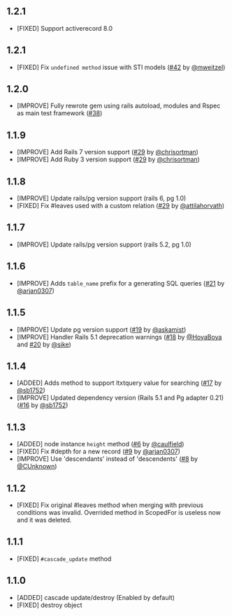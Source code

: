 ## 1.2.1

* [FIXED] Support activerecord 8.0

## 1.2.1

* [FIXED] Fix `undefined method` issue with STI models ([#42](https://github.com/sjke/pg_ltree/pull/42) by [@mweitzel](https://github.com/mweitzel))

## 1.2.0

* [IMPROVE] Fully rewrote gem using rails autoload, modules and Rspec as main test framework ([#38](https://github.com/sjke/pg_ltree/pull/38))

## 1.1.9

* [IMPROVE] Add Rails 7 version support ([#29](https://github.com/sjke/pg_ltree/pull/33) by [@chrisortman](https://github.com/chrisortman))
* [IMPROVE] Add Ruby 3 version support ([#29](https://github.com/sjke/pg_ltree/pull/33) by [@chrisortman](https://github.com/chrisortman))
  
## 1.1.8

* [IMPROVE] Update rails/pg version support (rails 6, pg 1.0)
* [FIXED] Fix #leaves used with a custom relation ([#29](https://github.com/sjke/pg_ltree/pull/29) by [@attilahorvath](https://github.com/attilahorvath))

## 1.1.7

* [IMPROVE] Update rails/pg version support (rails 5.2, pg 1.0)

## 1.1.6

* [IMPROVE] Adds `table_name` prefix for a generating SQL queries ([#21](https://github.com/sjke/pg_ltree/pull/21) by [@arjan0307](https://github.com/arjan0307))

## 1.1.5

* [IMPROVE] Update pg version support ([#19](https://github.com/sjke/pg_ltree/pull/19) by [@askamist](https://github.com/askamist))
* [IMPROVE] Handler Rails 5.1 deprecation warnings ([#18](https://github.com/sjke/pg_ltree/pull/18) by [@HoyaBoya](https://github.com/HoyaBoya) and [#20](https://github.com/sjke/pg_ltree/pull/20) by [@sjke](https://github.com/sjke))

## 1.1.4

* [ADDED] Adds method to support ltxtquery value for searching ([#17](https://github.com/sjke/pg_ltree/pull/17) by [@sb1752](https://github.com/sb1752))
* [IMPROVE] Updated dependency version (Rails 5.1 and Pg adapter 0.21) ([#16](https://github.com/sjke/pg_ltree/pull/16) by [@sb1752](https://github.com/sb1752))

## 1.1.3

* [ADDED] node instance `height` method ([#6](https://github.com/sjke/pg_ltree/pull/6) by [@caulfield](https://github.com/caulfield))
* [FIXED] Fix #depth for a new record ([#9](https://github.com/sjke/pg_ltree/pull/9) by [@arjan0307](https://github.com/arjan0307))
* [IMPROVE] Use 'descendants' instead of 'descendents' ([#8](https://github.com/sjke/pg_ltree/pull/8) by [@CUnknown](https://github.com/CUnknown))

## 1.1.2

* [FIXED] Fix original #leaves method when merging with previous conditions was invalid. Overrided method in ScopedFor is useless now and it was deleted.

## 1.1.1

* [FIXED] `#cascade_update` method

## 1.1.0

* [ADDED] cascade update/destroy (Enabled by default)
* [FIXED] destroy object
